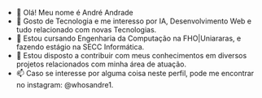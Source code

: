 - 👋 Olá! Meu nome é André Andrade
- 👀 Gosto de Tecnologia e me interesso por IA, Desenvolvimento Web e tudo relacionado com novas Tecnologias.
- 🌱 Estou cursando Engenharia da Computação na FHO|Uniararas, e fazendo estágio na SECC Informática.
- 💞️ Estou disposto a contribuir com meus conhecimentos em diversos projetos relacionados com minha área de atuação.
- 📫 Caso se interesse por alguma coisa neste perfil, pode me encontrar no instagram: @whosandre1.


